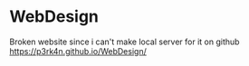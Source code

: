 # WebDesign

Broken website since i can't make local server for it on github
https://p3rk4n.github.io/WebDesign/
